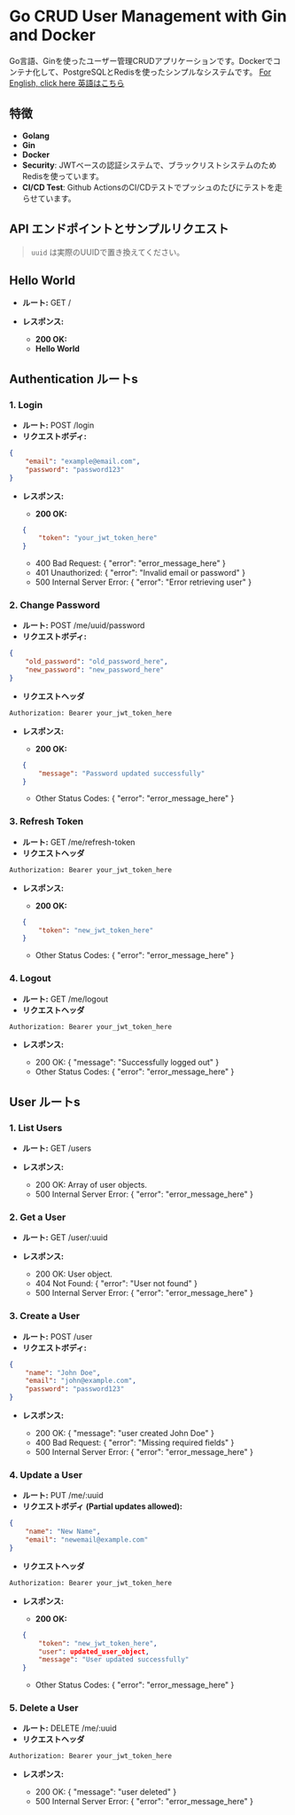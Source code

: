 # Go CRUD User Management with Gin and Docker

Go言語、Ginを使ったユーザー管理CRUDアプリケーションです。Dockerでコンテナ化して、PostgreSQLとRedisを使ったシンプルなシステムです。
[For English, click here 英語はこちら](./README_ja.md)

## 特徴

- **Golang**
- **Gin**
- **Docker**
- **Security**: JWTベースの認証システムで、ブラックリストシステムのためRedisを使っています。
- **CI/CD Test**: Github ActionsのCI/CDテストでプッシュのたびにテストを走らせています。

## API エンドポイントとサンプルリクエスト

> `uuid` は実際のUUIDで置き換えてください。

## Hello World

- **ルート:** GET /
- **レスポンス:**

  - **200 OK:**
  - **Hello World**

## Authentication ルートs

### 1. Login

- **ルート:** POST /login
- **リクエストボディ:**

```json
{
    "email": "example@email.com",
    "password": "password123"
}
```

- **レスポンス:**

  - **200 OK:**

  ```json
  {
      "token": "your_jwt_token_here"
  }
  ```

  - 400 Bad Request: { "error": "error_message_here" }
  - 401 Unauthorized: { "error": "Invalid email or password" }
  - 500 Internal Server Error: { "error": "Error retrieving user" }

### 2. Change Password

- **ルート:** POST /me/uuid/password
- **リクエストボディ:**

```json
{
    "old_password": "old_password_here",
    "new_password": "new_password_here"
}
```

- **リクエストヘッダ**

```bash
Authorization: Bearer your_jwt_token_here
```

- **レスポンス:**

  - **200 OK:**

  ```json
  {
      "message": "Password updated successfully"
  }
  ```

  - Other Status Codes: { "error": "error_message_here" }

### 3. Refresh Token

- **ルート:** GET /me/refresh-token
- **リクエストヘッダ**

```bash
Authorization: Bearer your_jwt_token_here
```

- **レスポンス:**

  - **200 OK:**

  ```json
  {
      "token": "new_jwt_token_here"
  }
  ```

  - Other Status Codes: { "error": "error_message_here" }

### 4. Logout

- **ルート:** GET /me/logout
- **リクエストヘッダ**

```bash
Authorization: Bearer your_jwt_token_here
```

- **レスポンス:**

  - 200 OK: { "message": "Successfully logged out" }
  - Other Status Codes: { "error": "error_message_here" }

## User ルートs

### 1. List Users

- **ルート:** GET /users
- **レスポンス:**

  - 200 OK: Array of user objects.
  - 500 Internal Server Error: { "error": "error_message_here" }

### 2. Get a User

- **ルート:** GET /user/:uuid
- **レスポンス:**

  - 200 OK: User object.
  - 404 Not Found: { "error": "User not found" }
  - 500 Internal Server Error: { "error": "error_message_here" }

### 3. Create a User

- **ルート:** POST /user
- **リクエストボディ:**

```json
{
    "name": "John Doe",
    "email": "john@example.com",
    "password": "password123"
}
```

- **レスポンス:**

  - 200 OK: { "message": "user created John Doe" }
  - 400 Bad Request: { "error": "Missing required fields" }
  - 500 Internal Server Error: { "error": "error_message_here" }

### 4. Update a User

- **ルート:** PUT /me/:uuid
- **リクエストボディ (Partial updates allowed):**

```json
{
    "name": "New Name",
    "email": "newemail@example.com"
}
```

- **リクエストヘッダ**

```bash
Authorization: Bearer your_jwt_token_here
```

- **レスポンス:**

  - **200 OK:**

  ```json
  {
      "token": "new_jwt_token_here",
      "user": updated_user_object,
      "message": "User updated successfully"
  }
  ```

  - Other Status Codes: { "error": "error_message_here" }

### 5. Delete a User

- **ルート:** DELETE /me/:uuid
- **リクエストヘッダ**

```bash
Authorization: Bearer your_jwt_token_here
```

- **レスポンス:**

  - 200 OK: { "message": "user deleted" }
  - 500 Internal Server Error: { "error": "error_message_here" }
